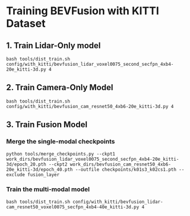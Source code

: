 # Training BEVFusion with KITTI Dataset

## 1. Train Lidar-Only model
```
bash tools/dist_train.sh config/with_kitti/bevfusion_lidar_voxel0075_second_secfpn_4xb4-20e_kitti-3d.py 4
```

## 2. Train Camera-Only Model
```
bash tools/dist_train.sh config/with_kitti/bevfusion_cam_resnet50_4xb6-20e_kitti-3d.py 4
```

## 3. Train Fusion Model
### Merge the single-modal checkpoints
```
python tools/merge_checkpoints.py --ckpt1 work_dirs/bevfusion_lidar_voxel0075_second_secfpn_4xb4-20e_kitti-3d/epoch_20.pth --ckpt2 work_dirs/bevfusion_cam_resnet50_4xb6-20e_kitti-3d/epoch_40.pth --outfile checkpoints/k01s3_k02cs1.pth --exclude fusion_layer
```
###  Train the multi-modal model
```
bash tools/dist_train.sh config/with_kitti/bevfusion_lidar-cam_resnet50_voxel0075_secfpn_4xb4-40e_kitti-3d.py 4
```
